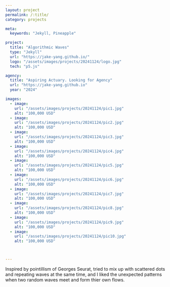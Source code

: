 ```yaml
---
layout: project
permalink: /:title/
category: projects

meta:
  keywords: "Jekyll, Pineapple"

project:
  title: "Algorithmic Waves"
  type: "Jekyll"
  url: "https://jake-yang.github.io/"
  logo: "/assets/images/projects/20241124/logo.jpg"
  tech: "p5.js"

agency:
  title: "Aspiring Actuary. Looking for Agency"
  url: "https://jake-yang.github.io"
  year: "2024"

images:
  - image:
    url: "/assets/images/projects/20241124/pic1.jpg"
    alt: "100,000 USD"
  - image:
    url: "/assets/images/projects/20241124/pic2.jpg"
    alt: "100,000 USD"
  - image:
    url: "/assets/images/projects/20241124/pic3.jpg"
    alt: "100,000 USD"
  - image:
    url: "/assets/images/projects/20241124/pic4.jpg"
    alt: "100,000 USD"
  - image:
    url: "/assets/images/projects/20241124/pic5.jpg"
    alt: "100,000 USD"
  - image:
    url: "/assets/images/projects/20241124/pic6.jpg"
    alt: "100,000 USD"
  - image:
    url: "/assets/images/projects/20241124/pic7.jpg"
    alt: "100,000 USD"
  - image:
    url: "/assets/images/projects/20241124/pic8.jpg"
    alt: "100,000 USD"
  - image:
    url: "/assets/images/projects/20241124/pic9.jpg"
    alt: "100,000 USD"
  - image:
    url: "/assets/images/projects/20241124/pic10.jpg"
    alt: "100,000 USD"



---
```


Inspired by pointillism of Georges Seurat, tried to mix up with scattered dots and repeating waves at the same time, and I liked the unexpected patterns when two random waves meet and form thier own flows.

